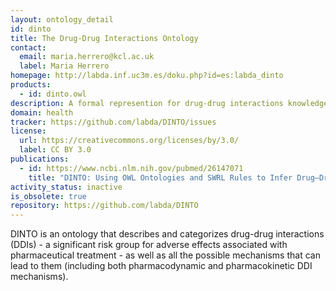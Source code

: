 ```yaml
---
layout: ontology_detail
id: dinto
title: The Drug-Drug Interactions Ontology
contact:
  email: maria.herrero@kcl.ac.uk
  label: Maria Herrero
homepage: http://labda.inf.uc3m.es/doku.php?id=es:labda_dinto
products:
  - id: dinto.owl
description: A formal represention for drug-drug interactions knowledge.
domain: health
tracker: https://github.com/labda/DINTO/issues
license:
  url: https://creativecommons.org/licenses/by/3.0/
  label: CC BY 3.0
publications:
  - id: https://www.ncbi.nlm.nih.gov/pubmed/26147071
    title: "DINTO: Using OWL Ontologies and SWRL Rules to Infer Drug–Drug Interactions and Their Mechanisms."
activity_status: inactive
is_obsolete: true
repository: https://github.com/labda/DINTO
---
```


DINTO is an ontology that describes and categorizes drug-drug interactions (DDIs) - a significant risk group for adverse effects associated with pharmaceutical treatment - as well as all the possible mechanisms that can lead to them (including both pharmacodynamic and pharmacokinetic DDI mechanisms).
